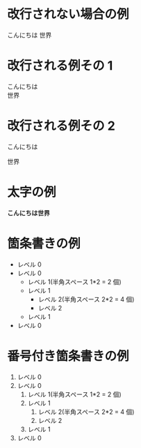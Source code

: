 # 改行されない場合の例

こんにちは
世界

# 改行される例その 1

こんにちは  
世界

# 改行される例その 2

こんにちは

世界

# 太字の例

**こんにちは世界**

# 箇条書きの例

- レベル 0
- レベル 0
  - レベル 1(半角スペース 1\*2 = 2 個)
  - レベル 1
    - レベル 2(半角スペース 2\*2 = 4 個)
    - レベル 2
  - レベル 1
- レベル 0

# 番号付き箇条書きの例

1. レベル 0
1. レベル 0
   1. レベル 1(半角スペース 1\*2 = 2 個)
   1. レベル 1
      1. レベル 2(半角スペース 2\*2 = 4 個)
      1. レベル 2
   1. レベル 1
1. レベル 0

